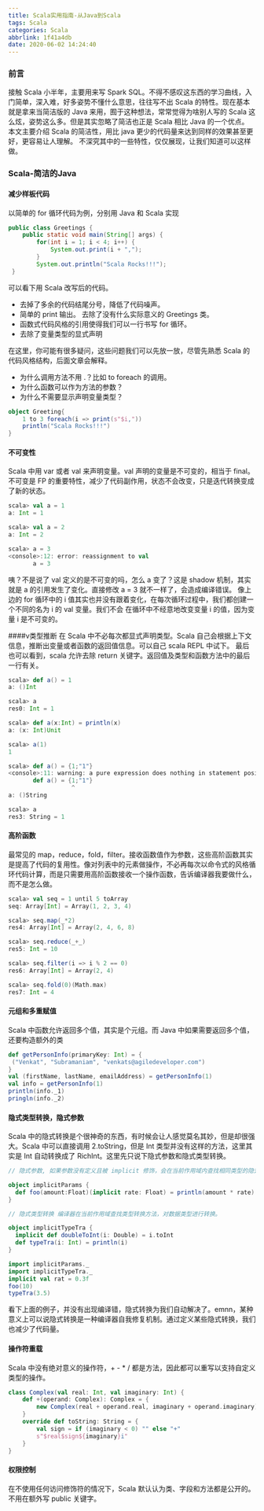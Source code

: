 ```yaml
---
title: Scala实用指南-从Java到Scala
tags: Scala
categories: Scala
abbrlink: 1f41a4db
date: 2020-06-02 14:24:40
---
```

### 前言
接触 Scala 小半年，主要用来写 Spark SQL。不得不感叹这东西的学习曲线，入门简单，深入难，好多姿势不懂什么意思，往往写不出 Scala 的特性。现在基本就是拿来当简洁版的 Java 来用，囿于这种想法，常常觉得为啥别人写的 Scala 这么炫，姿势这么多。但是其实忽略了简洁也正是 Scala 相比 Java 的一个优点。
本文主要介绍 Scala 的简洁性，用比 java 更少的代码量来达到同样的效果甚至更好，更容易让人理解。 不深究其中的一些特性，仅仅展现，让我们知道可以这样做。
<!--more-->

### Scala-简洁的Java
#### 减少样板代码
以简单的 for 循环代码为例，分别用 Java 和 Scala 实现
```java
public class Greetings {
 	public static void main(String[] args) {
 		for(int i = 1; i < 4; i++) {
 			System.out.print(i + ",");
 		}
 		System.out.println("Scala Rocks!!!"); 
 }
 ```
可以看下用 Scala 改写后的代码。

- 去掉了多余的代码结尾分号，降低了代码噪声。
- 简单的 print 输出。 去除了没有什么实际意义的 Greetings 类。
- 函数式代码风格的引用使得我们可以一行书写 for 循环。
- 去除了变量类型的显式声明

在这里，你可能有很多疑问，这些问题我们可以先放一放，尽管先熟悉 Scala 的代码风格结构，后面文章会解释。

- 为什么调用方法不用 .？比如 to foreach 的调用。
- 为什么函数可以作为方法的参数？
- 为什么不需要显示声明变量类型？

```scala
object Greeting{
	1 to 3 foreach(i => print(s"$i,"))
	println("Scala Rocks!!!")
}
```

#### 不可变性
Scala 中用 var 或者 val 来声明变量。val 声明的变量是不可变的，相当于 final。不可变是 FP 的重要特性，减少了代码副作用，状态不会改变，只是迭代转换变成了新的状态。

```scala
scala> val a = 1
a: Int = 1

scala> val a = 2
a: Int = 2

scala> a = 3
<console>:12: error: reassignment to val
       a = 3
```
咦？不是说了 val 定义的是不可变的吗，怎么 a 变了？这是 shadow 机制，其实就是 a 的引用发生了变化。直接修改 a = 3 就不一样了，会造成编译错误。
像上边的 for 循环中的 i 值其实也并没有跟着变化，在每次循环过程中，我们都创建一个不同的名为 i 的 val 变量。我们不会
在循环中不经意地改变变量 i 的值，因为变量 i 是不可变的。

####v类型推断
在 Scala 中不必每次都显式声明类型。Scala 自己会根据上下文信息，推断出变量或者函数的返回值信息。可以自己 scala REPL 中试下。
最后也可以看到，scala 允许去除 return 关键字。返回值及类型和函数方法中的最后一行有关。

```scala
scala> def a() = 1
a: ()Int

scala> a
res0: Int = 1

scala> def a(x:Int) = println(x)
a: (x: Int)Unit

scala> a(1)
1

scala> def a() = {1;"1"}
<console>:11: warning: a pure expression does nothing in statement position; multiline expressions might require enclosing parentheses
       def a() = {1;"1"}
                  ^
a: ()String

scala> a
res3: String = 1
```
#### 高阶函数
最常见的 map，reduce，fold，filter。接收函数值作为参数，这些高阶函数其实是提高了代码的复用性。像对列表中的元素做操作，不必再每次以命令式的风格循环代码计算，而是只需要用高阶函数接收一个操作函数，告诉编译器我要做什么，而不是怎么做。

```scala
scala> val seq = 1 until 5 toArray
seq: Array[Int] = Array(1, 2, 3, 4)

scala> seq.map(_*2)
res4: Array[Int] = Array(2, 4, 6, 8)

scala> seq.reduce(_+_)
res5: Int = 10

scala> seq.filter(i => i % 2 == 0)
res6: Array[Int] = Array(2, 4)

scala> seq.fold(0)(Math.max)
res7: Int = 4
```
#### 元组和多重赋值
Scala 中函数允许返回多个值，其实是个元组。而 Java 中如果需要返回多个值，还要构造额外的类
```scala
def getPersonInfo(primaryKey: Int) = {
 ("Venkat", "Subramaniam", "venkats@agiledeveloper.com")
}
val (firstName, lastName, emailAddress) = getPersonInfo(1)
val info = getPersonInfo(1)
println(info._1)
pringln(info._2)
```
#### 隐式类型转换，隐式参数
Scala 中的隐式转换是个很神奇的东西，有时候会让人感觉莫名其妙，但是却很强大。Scala 中可以直接调用 2.toString，但是 Int 类型并没有这样的方法，这里其实是 Int 自动转换成了 RichInt。这里先只说下隐式参数和隐式类型转换。
```scala
// 隐式参数, 如果参数没有定义且被 implicit 修饰，会在当前作用域内查找相同类型的隐式参数

object implicitParams {
  def foo(amount:Float)(implicit rate: Float) = println(amount * rate)
}

// 隐式类型转换 编译器在当前作用域查找类型转换方法，对数据类型进行转换。

object implicitTypeTra {
  implicit def doubleToInt(i: Double) = i.toInt
  def typeTra(i: Int) = println(i)
}

import implicitParams._
import implicitTypeTra._
implicit val rat = 0.3f
foo(10)
typeTra(3.5)
```
看下上面的例子，并没有出现编译错，隐式转换为我们自动解决了。emnn，某种意义上可以说隐式转换是一种编译器自我修复机制。通过定义某些隐式转换，我们也减少了代码量。

#### 操作符重载
Scala 中没有绝对意义的操作符，+ - * / 都是方法，因此都可以重写以支持自定义类型的操作。
```scala
class Complex(val real: Int, val imaginary: Int) {
 	def +(operand: Complex): Complex = {
  		new Complex(real + operand.real, imaginary + operand.imaginary)
 	}
 	override def toString: String = {
 		val sign = if (imaginary < 0) "" else "+"
 		s"$real$sign${imaginary}i"
 	}
}
```
#### 权限控制
在不使用任何访问修饰符的情况下，Scala 默认认为类、字段和方法都是公开的。不用在额外写 public 关键字。